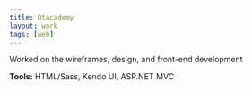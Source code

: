```yaml
---
title: Otacademy
layout: work
tags: [web]
---
```


Worked on the wireframes, design, and front-end development

**Tools:** HTML/Sass, Kendo UI, ASP.NET MVC

<figure class="project-img">
  <img class="lazy" data-src="{{ '/assets/img/works/otac_1.jpg' | relative_url }}">
</figure>

<figure class="project-img">
  <img class="lazy" data-src="{{ '/assets/img/works/otac_2.jpg' | relative_url }}">
</figure>